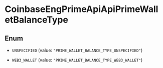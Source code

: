 
# CoinbaseEngPrimeApiApiPrimeWalletBalanceType

## Enum


* `UNSPECIFIED` (value: `"PRIME_WALLET_BALANCE_TYPE_UNSPECIFIED"`)

* `WEB3_WALLET` (value: `"PRIME_WALLET_BALANCE_TYPE_WEB3_WALLET"`)



